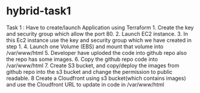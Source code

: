 # hybrid-task1
Task 1 : Have to create/launch Application using Terraform  1. Create the key and security group which allow the port 80. 2. Launch EC2 instance. 3. In this Ec2 instance use the key and security group which we have created in step 1. 4. Launch one Volume (EBS) and mount that volume into /var/www/html 5. Developer have uploded the code into github repo also the repo has some images. 6. Copy the github repo code into /var/www/html 7. Create S3 bucket, and copy/deploy the images from github repo into the s3 bucket and change the permission to public readable. 8 Create a Cloudfront using s3 bucket(which contains images) and use the Cloudfront URL to  update in code in /var/www/html
